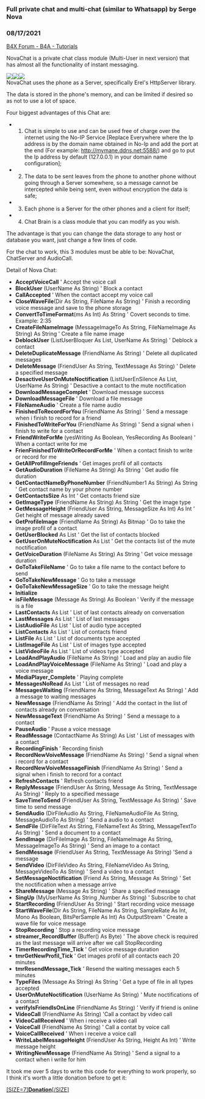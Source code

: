 ### Full private chat and multi-chat (similar to Whatsapp) by Serge Nova
### 08/17/2021
[B4X Forum - B4A - Tutorials](https://www.b4x.com/android/forum/threads/133519/)

NovaChat is a private chat class module (Multi-User in next version) that has almost all the functionality of instant messaging.  
  
![](https://www.b4x.com/android/forum/attachments/117928)![](https://www.b4x.com/android/forum/attachments/117929)![](https://www.b4x.com/android/forum/attachments/117930)  
NovaChat uses the phone as a Server, specifically Erel's HttpServer library.  
  
The data is stored in the phone's memory, and can be limited if desired so as not to use a lot of space.  
  
Four biggest advantages of this Chat are:  
  

- 1. Chat is simple to use and can be used free of charge over the internet using the No-IP Service [Replace Everywhere where the Ip address is by the domain name obtained in No-Ip and add the port at the end (For example: <http://mymane.ddns.net:5588/>) and go to put the Ip address by default (127.0.0.1) in your domain name configuration];
- 2. The data to be sent leaves from the phone to another phone without going through a Server somewhere, so a message cannot be intercepted while being sent, even without encryption the data is safe;
- 3. Each phone is a Server for the other phones and a client for itself;
- 4. Chat Brain is a class module that you can modify as you wish.

The advantage is that you can change the data storage to any host or database you want, just change a few lines of code.  
  
For the chat to work, this 3 modules must be able to be: NovaChat, ChatServer and AudioCall.  
  
Detail of Nova Chat:  
  

- **AcceptVoiceCall** ' Accept the voice call
- **BlockUser** (UserName As String) ' Block a contact
- **CallAccepted** ' When the contact accept my voice call
- **CloseWaveFile**(Dir As String, FileName As String) ' Finish a recording voice message and save to the phone storage
- **ConvertToTimeFormat**(ms As Int) As String ' Covert seconds to time. Example: 2:35
- **CreateFileNameImage** (MessageImageTo As String, FileNameImage As String) As String ' Create a file name image
- **DeblockUser** (ListUserBloquer As List, UserName As String) ' Deblock a contact
- **DeleteDuplicateMessage** (FriendName As String) ' Delete all duplicated messages
- **DeleteMessage** (FriendUser As String, TextMessage As String) ' Delete a specified message
- **DesactiveUserOnMuteNoctification** (ListUserEnSilence As List, UserName As String) ' Desactive a contact to the mute noctification
- **DownloadMessageComplet** ' Download message success
- **DownloadMessageFile** ' Download a file message
- **FileNameAudio** ' Create a file name audio
- **FinishedToRecordForYou** (FriendName As String) ' Send a message when i finish to record for a friend
- **FinishedToWriteForYou** (FriendName As String) ' Send a signal when i finish to write for a contact
- **FriendWriteForMe** (yesWriting As Boolean, YesRecording As Boolean) ' When a contact write for me
- **FrienFinishedToWriteOrRecordForMe** ' When a contact finish to write or record for me
- **GetAllProfilImgeFriends** ' Get images profil of all contacts
- **GetAudioDuration** (FileName As String) As String ' Get audio file duration
- **GetContactNameByPhoneNumber** (FriendNumber1 As String) As String ' Get contact name by your phone number
- **GetContactsSize** As Int ' Get contacts friend size
- **GetImageType** (FriendName As String) As String ' Get the image type
- **GetMessageHeight** (FriendUser As String, MessageSize As Int) As Int ' Get height of message already saved
- **GetProfileImage** (FriendName As String) As Bitmap ' Go to take the image profil of a contact
- **GetUserBlocked** As List ' Get the list of contacts blocked
- **GetUserOnMuteNoctification** As List ' Get the contacts list of the mute noctification
- **GetVoiceDuration** (FileName As String) As String ' Get voice message duration
- **GoToTakeFileName** ' Go to take a file name to the contact before to send
- **GoToTakeNewMessage** ' Go to take a message
- **GoToTakeNewMessageSize** ' Go to take the message height
- **Initialize**
- **isFileMessage** (Message As String) As Boolean ' Verify if the message is a file
- **LastContacts** As List ' List of last contacts already on conversation
- **LastMessages** As List ' List of last messages
- **ListAudioFile** As List ' List of audio type accepted
- **ListContacts** As List ' List of contacts friend
- **ListFile** As List ' List of documents type accepted
- **ListImageFile** As List ' List of images type accepted
- **ListVideoFile** As List ' List of videos type accepted
- **LoadAndPlayAudio** (FileName As String) ' Load and play an audio file
- **LoadAndPlayVoiceMessage** (FileName As String) ' Load and play a voice message
- **MediaPlayer\_Complete** ' Playing complete
- **MessagesNoRead** As List ' List of messages no read
- **MessagesWaiting** (FriendName As String, MessageText As String) ' Add a message to waiting messages
- **NewMessage** (FriendName As String) ' Add the contact in the list of contacts already on conversation
- **NewMessageText** (FriendName As String) ' Send a message to a contact
- **PauseAudio** ' Pause a voice message
- **ReadMessage** (ContactName As String) As List ' List of messages with a contact
- **RecordingFinish** ' Recording finish
- **RecordNewVoiveMessage** (FriendName As String) ' Send a signal when i record for a contact
- **RecordNewVoiveMessageFinish** (FriendName As String) ' Send a signal when i finish to record for a contact
- **RefreshContacts** ' Refresh contacts friend
- **ReplyMessage** (FriendUser As String, Message As String, TextMessage As String) ' Reply to a specified message
- **SaveTimeToSend** (FriendUser As String, TextMessage As String) ' Save time to send message
- **SendAudio** (DirFileAudio As String, FileNameAudioFile As String, MessageAudioTo As String) ' Send a audio to a contact
- **SendFile** (DirFileText As String, FileNameText As String, MessageTextTo As String) ' Send a document to a contact
- **SendImage** (DirFileImage As String, FileNameImage As String, MessageImageTo As String) ' Send an image to a contact
- **SendMessage** (FriendUser As String, TextMessage As String) 'Send a message
- **SendVideo** (DirFileVideo As String, FileNameVideo As String, MessageVideoTo As String) ' Send a video to a contact
- **SetMessageNoctification** (Friend As String, Message As String) ' Set the noctification when a message arrive
- **ShareMessage** (Message As String) ' Share a specified message
- **SingUp** (MyUserName As String ,Number As String) ' Subscribe to chat
- **StartRecording** (FriendUser As String) ' Start recording voice message
- **StartWaveFile**(Dir As String, FileName As String, SampleRate As Int, Mono As Boolean, BitsPerSample As Int) As OutputStream ' Create a wave file for voice message
- **StopRecording** ' Stop a recording voice message
- **streamer\_RecordBuffer** (Buffer() As Byte) ' The above check is required as the last message will arrive after we call StopRecording
- **TimerRecordingTime\_Tick** ' Get voice message duration
- **tmrGetNewProfil\_Tick** ' Get images profil of all contacts each 20 minutes
- **tmrResendMessage\_Tick** ' Resend the waiting messages each 5 minutes
- **TypeFiles** (Message As String) As String ' Get a type of file in all types accepted
- **UserOnMuteNoctification** (UserName As String) ' Mute noctifications of a contact
- **verifyIsFriendIsOnLine** (FriendName As String) ' Verify if friend is online
- **VideoCall** (FriendName As String) 'Call a contact by video call
- **VideoCallReceived** ' When i receive a video call
- **VoiceCall** (FriendName As String) ' Call a contat by voice call
- **VoiceCallReceived** ' When i receive a voice call
- **WriteLabelMessageHeight** (FriendUser As String, Height As Int) ' Write message height
- **WritingNewMessage** (FriendName As String) ' Send a signal to a contact when i write for him

It took me over 5 days to write this code for everything to work properly, so I think it's worth a little donation before to get it:  
  
[[SIZE=7]**Donation**[/SIZE]](https://www.paypal.com/donate?hosted_button_id=8NJ62XGVMF4CY)